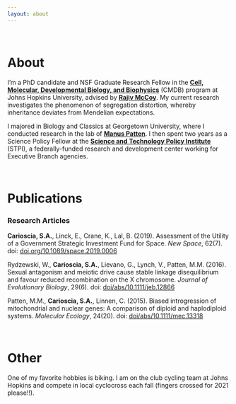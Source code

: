```yaml
---
layout: about
---
```


<br />

 

# About

I’m a PhD candidate and NSF Graduate Research Fellow in the **[Cell, Molecular, Developmental Biology, and Biophysics](https://cmdb.jhu.edu/)** (CMDB) program at Johns Hopkins University, advised by **[Rajiv McCoy](https://mccoy-lab.org/)**. My current research investigates the phenomenon of segregation distortion, whereby inheritance deviates from Mendelian expectations.

I majored in Biology and Classics at Georgetown University, where I conducted research in the lab of **[Manus Patten](https://www.pattenlab.com/)**. I then spent two years as a Science Policy Fellow at the **[Science and Technology Policy Institute](https://www.ida.org/en/ida-ffrdcs/science-and-technology-policy-institute)** (STPI), a federally-funded research and development center working for Executive Branch agencies.



<br />

# Publications

### Research Articles

**Carioscia, S.A.**, Linck, E., Crane, K., Lal, B. (2019). Assessment of the Utility of a Government Strategic Investment Fund for Space. *New Space*, 62(7). doi: [doi.org/10.1089/space.2019.0006](doi.org/10.1089/space.2019.0006)

Rydzewski, W., **Carioscia, S.A.**, Lievano, G., Lynch, V., Patten, M.M. (2016). Sexual antagonism and meiotic drive cause stable linkage disequilibrium and favour reduced recombination on the X chromosome. *Journal of Evolutionary Biology*, 29(6). doi: [doi/abs/10.1111/jeb.12866](doi/abs/10.1111/jeb.12866)

Patten, M.M., **Carioscia, S.A.**, Linnen, C. (2015). Biased introgression of mitochondrial and nuclear genes: A comparison of diploid and haplodiploid systems. *Molecular Ecology*, 24(20). doi: [doi/abs/10.1111/mec.13318](doi/abs/10.1111/mec.13318)


<br />

# Other

One of my favorite hobbies is biking. I am on the club cycling team at Johns Hopkins and compete in local cyclocross each fall (fingers crossed for 2021 please!!).
